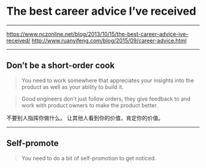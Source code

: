 # The best career advice I’ve received

---

https://www.nczonline.net/blog/2013/10/15/the-best-career-advice-ive-received/
http://www.ruanyifeng.com/blog/2015/09/career-advice.html

---

## Don’t be a short-order cook

> You need to work somewhere that appreciates your insights into the product
> as well as your ability to build it.

> Good engineers don’t just follow orders, they give feedback to and work with
> product owners to make the product better.

不要别人指挥你做什么。
让其他人看到你的价值，肯定你的价值。

---

## Self-promote

> You need to do a bit of self-promotion to get noticed.


